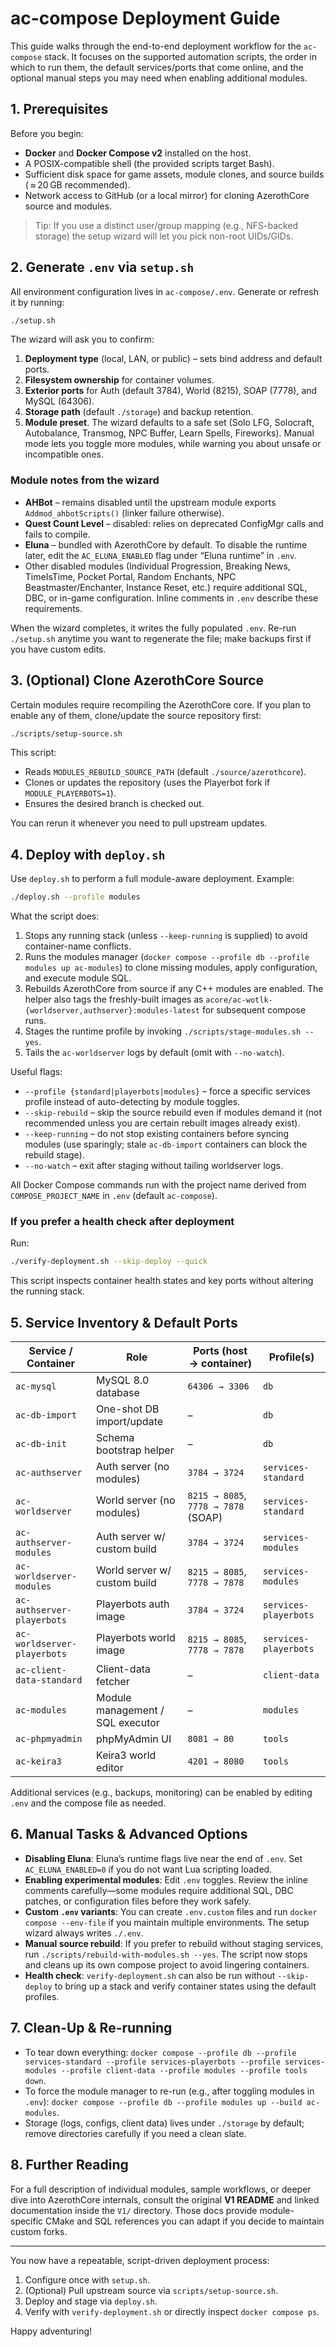 # ac-compose Deployment Guide

This guide walks through the end-to-end deployment workflow for the `ac-compose` stack. It focuses on the supported automation scripts, the order in which to run them, the default services/ports that come online, and the optional manual steps you may need when enabling additional modules.


## 1. Prerequisites

Before you begin:

- **Docker** and **Docker Compose v2** installed on the host.
- A POSIX-compatible shell (the provided scripts target Bash).
- Sufficient disk space for game assets, module clones, and source builds ( ≈ 20 GB recommended).
- Network access to GitHub (or a local mirror) for cloning AzerothCore source and modules.

> Tip: If you use a distinct user/group mapping (e.g., NFS-backed storage) the setup wizard will let you pick non-root UIDs/GIDs.


## 2. Generate `.env` via `setup.sh`

All environment configuration lives in `ac-compose/.env`. Generate or refresh it by running:

```bash
./setup.sh
```

The wizard will ask you to confirm:

1. **Deployment type** (local, LAN, or public) – sets bind address and default ports.
2. **Filesystem ownership** for container volumes.
3. **Exterior ports** for Auth (default 3784), World (8215), SOAP (7778), and MySQL (64306).
4. **Storage path** (default `./storage`) and backup retention.
5. **Module preset**. The wizard defaults to a safe set (Solo LFG, Solocraft, Autobalance, Transmog, NPC Buffer, Learn Spells, Fireworks). Manual mode lets you toggle more modules, while warning you about unsafe or incompatible ones.

### Module notes from the wizard

- **AHBot** – remains disabled until the upstream module exports `Addmod_ahbotScripts()` (linker failure otherwise).
- **Quest Count Level** – disabled: relies on deprecated ConfigMgr calls and fails to compile.
- **Eluna** – bundled with AzerothCore by default. To disable the runtime later, edit the `AC_ELUNA_ENABLED` flag under “Eluna runtime” in `.env`.
- Other disabled modules (Individual Progression, Breaking News, TimeIsTime, Pocket Portal, Random Enchants, NPC Beastmaster/Enchanter, Instance Reset, etc.) require additional SQL, DBC, or in-game configuration. Inline comments in `.env` describe these requirements.

When the wizard completes, it writes the fully populated `.env`. Re-run `./setup.sh` anytime you want to regenerate the file; make backups first if you have custom edits.


## 3. (Optional) Clone AzerothCore Source

Certain modules require recompiling the AzerothCore core. If you plan to enable any of them, clone/update the source repository first:

```bash
./scripts/setup-source.sh
```

This script:

- Reads `MODULES_REBUILD_SOURCE_PATH` (default `./source/azerothcore`).
- Clones or updates the repository (uses the Playerbot fork if `MODULE_PLAYERBOTS=1`).
- Ensures the desired branch is checked out.

You can rerun it whenever you need to pull upstream updates.


## 4. Deploy with `deploy.sh`

Use `deploy.sh` to perform a full module-aware deployment. Example:

```bash
./deploy.sh --profile modules
```

What the script does:

1. Stops any running stack (unless `--keep-running` is supplied) to avoid container-name conflicts.
2. Runs the modules manager (`docker compose --profile db --profile modules up ac-modules`) to clone missing modules, apply configuration, and execute module SQL.
3. Rebuilds AzerothCore from source if any C++ modules are enabled. The helper also tags the freshly-built images as `acore/ac-wotlk-{worldserver,authserver}:modules-latest` for subsequent compose runs.
4. Stages the runtime profile by invoking `./scripts/stage-modules.sh --yes`.
5. Tails the `ac-worldserver` logs by default (omit with `--no-watch`).

Useful flags:

- `--profile {standard|playerbots|modules}` – force a specific services profile instead of auto-detecting by module toggles.
- `--skip-rebuild` – skip the source rebuild even if modules demand it (not recommended unless you are certain rebuilt images already exist).
- `--keep-running` – do not stop existing containers before syncing modules (use sparingly; stale `ac-db-import` containers can block the rebuild stage).
- `--no-watch` – exit after staging without tailing worldserver logs.

All Docker Compose commands run with the project name derived from `COMPOSE_PROJECT_NAME` in `.env` (default `ac-compose`).


### If you prefer a health check after deployment

Run:

```bash
./verify-deployment.sh --skip-deploy --quick
```

This script inspects container health states and key ports without altering the running stack.


## 5. Service Inventory & Default Ports

| Service / Container        | Role                                | Ports (host → container) | Profile(s)                 |
|----------------------------|-------------------------------------|--------------------------|----------------------------|
| `ac-mysql`                 | MySQL 8.0 database                  | `64306 → 3306`           | `db`                       |
| `ac-db-import`             | One-shot DB import/update           | –                        | `db`                       |
| `ac-db-init`               | Schema bootstrap helper             | –                        | `db`                       |
| `ac-authserver`            | Auth server (no modules)            | `3784 → 3724`            | `services-standard`        |
| `ac-worldserver`           | World server (no modules)           | `8215 → 8085`, `7778 → 7878` (SOAP) | `services-standard`        |
| `ac-authserver-modules`    | Auth server w/ custom build         | `3784 → 3724`            | `services-modules`         |
| `ac-worldserver-modules`   | World server w/ custom build        | `8215 → 8085`, `7778 → 7878` | `services-modules`       |
| `ac-authserver-playerbots` | Playerbots auth image               | `3784 → 3724`            | `services-playerbots`      |
| `ac-worldserver-playerbots`| Playerbots world image              | `8215 → 8085`, `7778 → 7878` | `services-playerbots`   |
| `ac-client-data-standard`  | Client-data fetcher                 | –                        | `client-data`              |
| `ac-modules`               | Module management / SQL executor    | –                        | `modules`                  |
| `ac-phpmyadmin`            | phpMyAdmin UI                       | `8081 → 80`              | `tools`                    |
| `ac-keira3`                | Keira3 world editor                 | `4201 → 8080`            | `tools`                    |

Additional services (e.g., backups, monitoring) can be enabled by editing `.env` and the compose file as needed.


## 6. Manual Tasks & Advanced Options

- **Disabling Eluna**: Eluna’s runtime flags live near the end of `.env`. Set `AC_ELUNA_ENABLED=0` if you do not want Lua scripting loaded.
- **Enabling experimental modules**: Edit `.env` toggles. Review the inline comments carefully—some modules require additional SQL, DBC patches, or configuration files before they work safely.
- **Custom `.env` variants**: You can create `.env.custom` files and run `docker compose --env-file` if you maintain multiple environments. The setup wizard always writes `./.env`.
- **Manual source rebuild**: If you prefer to rebuild without staging services, run `./scripts/rebuild-with-modules.sh --yes`. The script now stops and cleans up its own compose project to avoid lingering containers.
- **Health check**: `verify-deployment.sh` can also be run without `--skip-deploy` to bring up a stack and verify container states using the default profiles.


## 7. Clean-Up & Re-running

- To tear down everything: `docker compose --profile db --profile services-standard --profile services-playerbots --profile services-modules --profile client-data --profile modules --profile tools down`.
- To force the module manager to re-run (e.g., after toggling modules in `.env`): `docker compose --profile db --profile modules up --build ac-modules`.
- Storage (logs, configs, client data) lives under `./storage` by default; remove directories carefully if you need a clean slate.


## 8. Further Reading

For a full description of individual modules, sample workflows, or deeper dive into AzerothCore internals, consult the original **V1 README** and linked documentation inside the `V1/` directory. Those docs provide module-specific CMake and SQL references you can adapt if you decide to maintain custom forks.

---

You now have a repeatable, script-driven deployment process:

1. Configure once with `setup.sh`.
2. (Optional) Pull upstream source via `scripts/setup-source.sh`.
3. Deploy and stage via `deploy.sh`.
4. Verify with `verify-deployment.sh` or directly inspect `docker compose ps`.

Happy adventuring!
